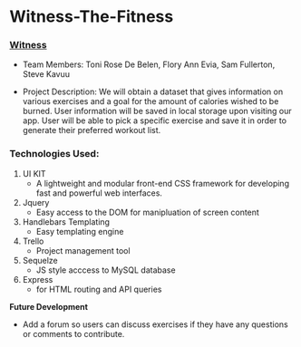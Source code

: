 # Witness-The-Fitness

### [Witness](https://witness-the-fitness.herokuapp.com/)

- Team Members: 
  Toni Rose De Belen, Flory Ann Evia,
Sam Fullerton, Steve Kavuu




- Project Description: We will obtain a dataset that gives information on various exercises and a goal for the amount of calories wished to be burned. User information will be saved in local storage upon visiting our app. User will be able to pick a specific exercise and save it in order to generate their preferred workout list. 

    

### Technologies Used: 
1. UI KIT
   - A lightweight and modular front-end CSS framework
for developing fast and powerful web interfaces.
2. Jquery
    - Easy access to the DOM for manipluation of screen content
3. Handlebars Templating
    - Easy templating engine
4. Trello
    - Project management tool
5. Sequelze
    - JS style acccess to MySQL database
6. Express
    - for HTML routing and API queries


**Future Development**
- Add a forum so users can discuss exercises if they have any questions or comments to contribute.
  

